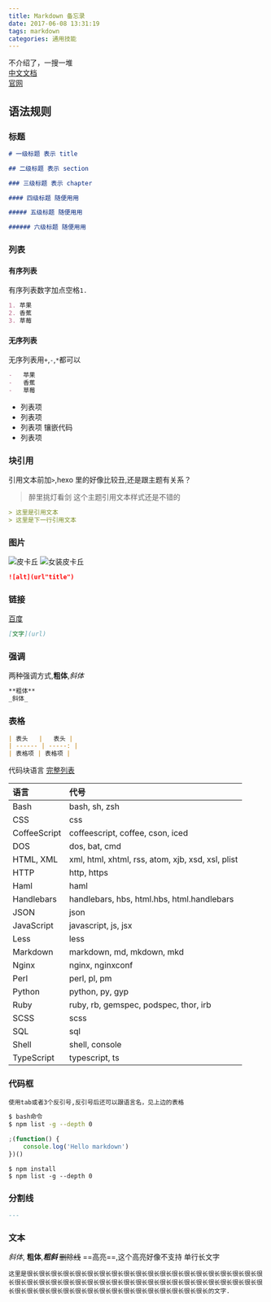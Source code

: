 ```yaml
---
title: Markdown 备忘录
date: 2017-06-08 13:31:19
tags: markdown
categories: 通用技能
---
```


不介绍了，一搜一堆  
[中文文档](http://www.appinn.com/markdown/index.html)  
[官网](https://daringfireball.net/)

<!-- more -->

## 语法规则

### 标题

```markdown
# 一级标题 表示 title

## 二级标题 表示 section

### 三级标题 表示 chapter

#### 四级标题 随便用用

##### 五级标题 随便用用

###### 六级标题 随便用用
```

### 列表

#### 有序列表

有序列表数字加点空格`1.`

```markdown
1. 苹果
2. 香蕉
3. 草莓
```

#### 无序列表

无序列表用`+`,`-`,`*`都可以

```markdown
-   苹果
-   香蕉
-   草莓
```

-   列表项
-   列表项
-   列表项
    镶嵌代码
-   列表项

### 块引用

引用文本前加`>`,hexo 里的好像比较丑,还是跟主题有关系？

> 醉里挑灯看剑
> 这个主题引用文本样式还是不错的

```markdown
> 这里是引用文本
> 这里是下一行引用文本
```

### 图片

![皮卡丘](/img/pika.jpg)
![女装皮卡丘](/img/pikagirl.jpg)

```markdown
![alt](url"title")
```

### 链接

[百度](https://www.baidu.com)

```markdown
[文字](url)
```

### 强调

两种强调方式,**粗体**,_斜体_

```markdown
**粗体**
_斜体_
```

### 表格

```markdown
| 表头   |   表头 |
| ------ | -----: |
| 表格项 | 表格项 |
```

代码块语言 [完整列表](http://highlightjs.readthedocs.io/en/latest/css-classes-reference.html)

| 语言         | 代号                                              |
| :----------- | :------------------------------------------------ |
| Bash         | bash, sh, zsh                                     |
| CSS          | css                                               |
| CoffeeScript | coffeescript, coffee, cson, iced                  |
| DOS          | dos, bat, cmd                                     |
| HTML, XML    | xml, html, xhtml, rss, atom, xjb, xsd, xsl, plist |
| HTTP         | http, https                                       |
| Haml         | haml                                              |
| Handlebars   | handlebars, hbs, html.hbs, html.handlebars        |
| JSON         | json                                              |
| JavaScript   | javascript, js, jsx                               |
| Less         | less                                              |
| Markdown     | markdown, md, mkdown, mkd                         |
| Nginx        | nginx, nginxconf                                  |
| Perl         | perl, pl, pm                                      |
| Python       | python, py, gyp                                   |
| Ruby         | ruby, rb, gemspec, podspec, thor, irb             |
| SCSS         | scss                                              |
| SQL          | sql                                               |
| Shell        | shell, console                                    |
| TypeScript   | typescript, ts                                    |

### 代码框

    使用tab或者3个反引号,反引号后还可以跟语言名，见上边的表格

```bash
$ bash命令
$ npm list -g --depth 0
```

```javascript
;(function() {
    console.log('Hello markdown')
})()
```

    $ npm install
    $ npm list -g --depth 0

### 分割线

```markdown
---
```

### 文本

_斜体_, **粗体**,**_粗斜_**
~~删除线~~
==高亮==,这个高亮好像不支持
单行长文字

    这里是很长很长很长很长很长很长很长很长很长很长很长很长很长很长很长很长很长很长很长很长很长很长很长很长很长很长很长很长很长很长很长很长很长很长很长很长很长很长很长很长很长很长很长很长很长很长很长很长很长很长很长很长很长很长很长很长很长的文字.
